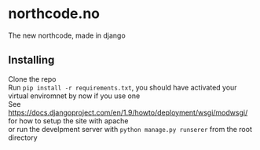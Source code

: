 # northcode.no
The new northcode, made in django

## Installing
Clone the repo  
Run `pip install -r requirements.txt`, you should have activated your virtual enviromnet by now if you use one  
See https://docs.djangoproject.com/en/1.9/howto/deployment/wsgi/modwsgi/ for how to setup the site with apache  
or run the develpment server with `python manage.py runserer` from the root directory  
